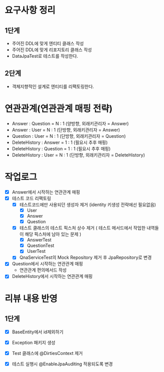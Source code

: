 # 요구사항 정리
## 1단계 
  - 주어진 DDL에 맞게 엔티티 클래스 작성
  - 주어진 DDL에 맞게 리포지토리 클래스 작성
  - DataJpaTest로 테스트를 작성한다.
## 2단계 
  - 객체지향적인 설계로 엔티티를 리팩토링한다.

# 연관관계(연관관계 매핑 전략)
  - Answer : Question = N : 1 (양방향, 외래키관리자 = Answer)
  - Answer : User = N : 1 (단방향, 외래키관리자 = Answer)
  - Question : User = N : 1 (단방향, 외래키관리자 = Question)
  - DeleteHistory : Answer = 1 : 1 (필요시 추후 매핑)
  - DeleteHistory : Question = 1 : 1 (필요시 추후 매핑)
  - DeleteHistory : User = N : 1 (단방향, 외래키관리자 = DeleteHistory)

# 작업로그
 - [X] Answer에서 시작하는 연관관계 매핑
 - [X] 테스트 코드 리팩토링
   - [X] 테스트코드에만 사용되던 생성자 제거 (identity 키생성 전략에선 필요없음)
     - [X] User
     - [X] Answer
     - [X] Question
   - [X] 테스트 클래스의 테스트 픽스처 상수 제거 ( 테스트 메서드에서 작업한 내역들이 해당 픽스처에 남아 있는 문제 )
     - [X] AnswerTest
     - [X] QuestionTest
     - [X] UserTest
   - [X] QnaServiceTest의 Mock Repository 제거 후 JpaRepository로 변경
 - [X] Question에서 시작하는 연관관계 매핑
   - 연관관계 편의메서드 작성
 - [X] DeleteHistory에서 시작하는 연관관계 매핑

# 리뷰 내용 반영
## 1단계 
  - [X] BaseEntity에서 id제외하기
  - [X] Exception 패키지 생성 
  - [X] Test 클래스에 @DirtiesContext 제거
  - [X] 테스트 실행시 @EnableJpaAuditing 적용되도록 변경

